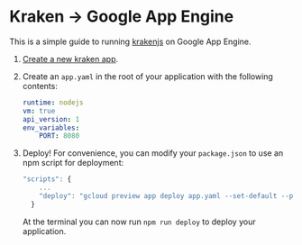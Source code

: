 # Kraken -> Google App Engine

This is a simple guide to running [krakenjs](http://krakenjs.com/) on Google App Engine. 

1. [Create a new kraken app](http://krakenjs.com/index.html#getting-started).  

2. Create an `app.yaml` in the root of your application with the following contents:

	```yaml
	runtime: nodejs
	vm: true
	api_version: 1
	env_variables:
  		PORT: 8080
	```

4. Deploy! For convenience, you can modify your `package.json` to use an npm script for deployment:

	```js
	"scripts": {
		...
	    "deploy": "gcloud preview app deploy app.yaml --set-default --project [project id]"
	  }
	```

	At the terminal you can now run `npm run deploy` to deploy your application. 
